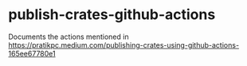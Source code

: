 # publish-crates-github-actions
Documents the actions mentioned in https://pratikpc.medium.com/publishing-crates-using-github-actions-165ee67780e1

